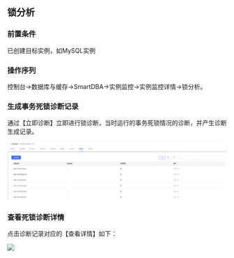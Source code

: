 ## 锁分析

### 前置条件
已创建目标实例，如MySQL实例

### 操作序列
控制台->数据库与缓存->SmartDBA->实例监控->实例监控详情->锁分析。

### 生成事务死锁诊断记录
通过【立即诊断】立即进行锁诊断，当时运行的事务死锁情况的诊断，并产生诊断生成记录。

![](../../image/SmartDBA/lock_analysis1.png) 
 
### 查看死锁诊断详情
点击诊断记录对应的【查看详情】如下：
 
![](../../image/SmartDBA/lock_analysis2.png) 
